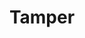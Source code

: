 ---
title: "Tamper"

categories: ['']

tags: ['Tamper']

arwords: 'نوع الصوت'

arexps: []

enwords: ['Tamper']

enexps: []

arlexicons: 'ن'

enlexicons: 'T'

authors: ['Ruqayya Roshdy']

translators: ['']

citations: 'العربية والذكاء الاصطناعي'

sources: 'مركز الملك عبدالله بن عبدالعزيز الدولي لخدمة اللغة العربية'

word: "true"

slug: ""
---